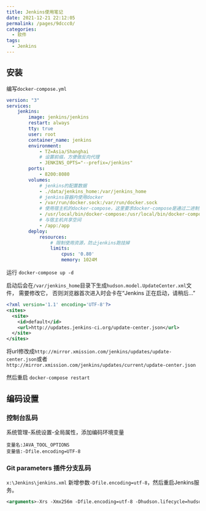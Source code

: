 ```yaml
---
title: Jenkins使用笔记
date: 2021-12-21 22:12:05
permalink: /pages/9dccc0/
categories:
  - 软件
tags:
  - Jenkins
---
```

## 安装


编写`docker-compose.yml`

```yml
version: "3"
services:
    jenkins:
        image: jenkins/jenkins
        restart: always
        tty: true
        user: root
        container_name: jenkins
        environment:
            - TZ=Asia/Shanghai
            # 设置前缀，方便做反向代理
            - JENKINS_OPTS="--prefix=/jenkins"
        ports:
            - 8200:8080
        volumes:
            # jenkins的配置数据
            - ./data/jenkins_home:/var/jenkins_home 
            # jenkins容器内使用docker
            - /var/run/docker.sock:/var/run/docker.sock
            # 使用宿主机的docker-compose，这里要求docker-compose是通过二进制文件安装的，如果通过pip安装，还会依赖python
            - /usr/local/bin/docker-compose:/usr/local/bin/docker-compose
            # 与宿主机共享空间
            - /app:/app
        deploy:
            resources:
                # 限制使用资源，防止jenkins跑挂掉
                limits:
                    cpus: '0.80'
                    memory: 1024M

```

运行 `docker-compose up -d`

启动后会在`/var/jenkins_home`目录下生成`hudson.model.UpdateCenter.xml`文件， 需要修改它， 否则浏览器首次进入时会卡在“Jenkins 正在启动，请稍后…”

```xml
<?xml version='1.1' encoding='UTF-8'?>
<sites>
  <site>
    <id>default</id>
    <url>http://updates.jenkins-ci.org/update-center.json</url>
  </site>
</sites>
```

将url修改成`http://mirror.xmission.com/jenkins/updates/update-center.json`或者`http://mirror.xmission.com/jenkins/updates/current/update-center.json`

然后重启 `docker-compose restart`




## 编码设置

### 控制台乱码

 系统管理-系统设置-全局属性，添加编码环境变量
 ```
变量名:JAVA_TOOL_OPTIONS
变量值:-Dfile.encoding=UTF-8  
```
### Git parameters 插件分支乱码

`x:\Jenkins\jenkins.xml` 新增参数`-Dfile.encoding=utf-8`，然后重启Jenkins服务。

```xml
<arguments>-Xrs -Xmx256m -Dfile.encoding=utf-8 -Dhudson.lifecycle=hudson.lifecycle.WindowsServiceLifecycle -jar “%BASE%\jenkins.war” –httpPort=8080</arguments>
```
